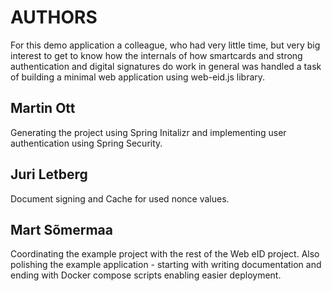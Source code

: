 # AUTHORS

For this demo application a colleague, who had very little time, but very big interest to get to know how the internals of how smartcards and strong authentication and digital signatures do work in general was handled a
task of building a minimal web application using web-eid.js library.

## Martin Ott

Generating the project using Spring Initalizr and implementing user authentication using Spring Security.

## Juri Letberg

Document signing and Cache for used nonce values.

## Mart Sõmermaa

Coordinating the example project with the rest of the Web eID project. Also polishing the example application - starting with writing documentation and ending with Docker compose scripts enabling easier deployment.
